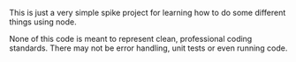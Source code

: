 This is just a very simple spike project for learning how to do some different things using node.

None of this code is meant to represent clean, professional coding standards. There may not be error handling,
unit tests or even running code.